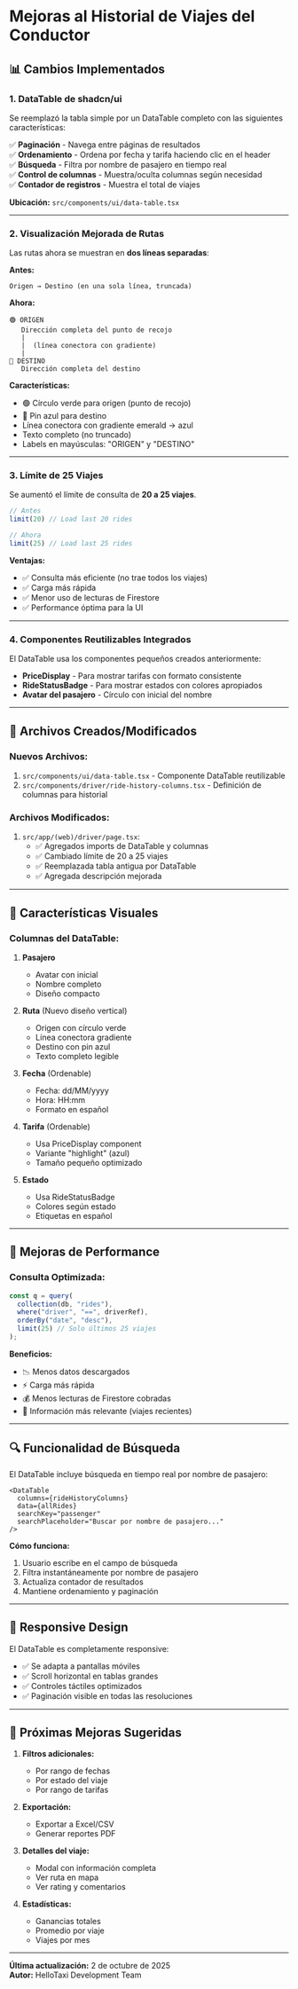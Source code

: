 # Mejoras al Historial de Viajes del Conductor

## 📊 Cambios Implementados

### 1. **DataTable de shadcn/ui**
Se reemplazó la tabla simple por un DataTable completo con las siguientes características:

✅ **Paginación** - Navega entre páginas de resultados  
✅ **Ordenamiento** - Ordena por fecha y tarifa haciendo clic en el header  
✅ **Búsqueda** - Filtra por nombre de pasajero en tiempo real  
✅ **Control de columnas** - Muestra/oculta columnas según necesidad  
✅ **Contador de registros** - Muestra el total de viajes  

**Ubicación:** `src/components/ui/data-table.tsx`

---

### 2. **Visualización Mejorada de Rutas**
Las rutas ahora se muestran en **dos líneas separadas**:

**Antes:**
```
Origen → Destino (en una sola línea, truncada)
```

**Ahora:**
```
🟢 ORIGEN
   Dirección completa del punto de recojo
   |
   |  (línea conectora con gradiente)
   |
📍 DESTINO
   Dirección completa del destino
```

**Características:**
- 🟢 Círculo verde para origen (punto de recojo)
- 📍 Pin azul para destino
- Línea conectora con gradiente emerald → azul
- Texto completo (no truncado)
- Labels en mayúsculas: "ORIGEN" y "DESTINO"

---

### 3. **Límite de 25 Viajes**
Se aumentó el límite de consulta de **20 a 25 viajes**.

```typescript
// Antes
limit(20) // Load last 20 rides

// Ahora
limit(25) // Load last 25 rides
```

**Ventajas:**
- ✅ Consulta más eficiente (no trae todos los viajes)
- ✅ Carga más rápida
- ✅ Menor uso de lecturas de Firestore
- ✅ Performance óptima para la UI

---

### 4. **Componentes Reutilizables Integrados**

El DataTable usa los componentes pequeños creados anteriormente:

- **PriceDisplay** - Para mostrar tarifas con formato consistente
- **RideStatusBadge** - Para mostrar estados con colores apropiados
- **Avatar del pasajero** - Círculo con inicial del nombre

---

## 📁 Archivos Creados/Modificados

### Nuevos Archivos:
1. `src/components/ui/data-table.tsx` - Componente DataTable reutilizable
2. `src/components/driver/ride-history-columns.tsx` - Definición de columnas para historial

### Archivos Modificados:
1. `src/app/(web)/driver/page.tsx`:
   - ✅ Agregados imports de DataTable y columnas
   - ✅ Cambiado límite de 20 a 25 viajes
   - ✅ Reemplazada tabla antigua por DataTable
   - ✅ Agregada descripción mejorada

---

## 🎨 Características Visuales

### Columnas del DataTable:

1. **Pasajero**
   - Avatar con inicial
   - Nombre completo
   - Diseño compacto

2. **Ruta** (Nuevo diseño vertical)
   - Origen con círculo verde
   - Línea conectora gradiente
   - Destino con pin azul
   - Texto completo legible

3. **Fecha** (Ordenable)
   - Fecha: dd/MM/yyyy
   - Hora: HH:mm
   - Formato en español

4. **Tarifa** (Ordenable)
   - Usa PriceDisplay component
   - Variante "highlight" (azul)
   - Tamaño pequeño optimizado

5. **Estado**
   - Usa RideStatusBadge
   - Colores según estado
   - Etiquetas en español

---

## 🚀 Mejoras de Performance

### Consulta Optimizada:
```typescript
const q = query(
  collection(db, "rides"),
  where("driver", "==", driverRef),
  orderBy("date", "desc"),
  limit(25) // Solo últimos 25 viajes
);
```

**Beneficios:**
- 📉 Menos datos descargados
- ⚡ Carga más rápida
- 💰 Menos lecturas de Firestore cobradas
- 🎯 Información más relevante (viajes recientes)

---

## 🔍 Funcionalidad de Búsqueda

El DataTable incluye búsqueda en tiempo real por nombre de pasajero:

```tsx
<DataTable
  columns={rideHistoryColumns}
  data={allRides}
  searchKey="passenger"
  searchPlaceholder="Buscar por nombre de pasajero..."
/>
```

**Cómo funciona:**
1. Usuario escribe en el campo de búsqueda
2. Filtra instantáneamente por nombre de pasajero
3. Actualiza contador de resultados
4. Mantiene ordenamiento y paginación

---

## 📱 Responsive Design

El DataTable es completamente responsive:
- ✅ Se adapta a pantallas móviles
- ✅ Scroll horizontal en tablas grandes
- ✅ Controles táctiles optimizados
- ✅ Paginación visible en todas las resoluciones

---

## 🎯 Próximas Mejoras Sugeridas

1. **Filtros adicionales:**
   - Por rango de fechas
   - Por estado del viaje
   - Por rango de tarifas

2. **Exportación:**
   - Exportar a Excel/CSV
   - Generar reportes PDF

3. **Detalles del viaje:**
   - Modal con información completa
   - Ver ruta en mapa
   - Ver rating y comentarios

4. **Estadísticas:**
   - Ganancias totales
   - Promedio por viaje
   - Viajes por mes

---

**Última actualización:** 2 de octubre de 2025  
**Autor:** HelloTaxi Development Team
